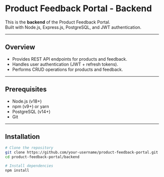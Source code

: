 # Product Feedback Portal - Backend

This is the **backend** of the Product Feedback Portal.  
Built with Node.js, Express.js, PostgreSQL, and JWT authentication.

---

## Overview
- Provides REST API endpoints for products and feedback.
- Handles user authentication (JWT + refresh tokens).
- Performs CRUD operations for products and feedback.

---

## Prerequisites
- Node.js (v18+)  
- npm (v9+) or yarn  
- PostgreSQL (v14+)  
- Git  

---

## Installation
```bash
# Clone the repository
git clone https://github.com/your-username/product-feedback-portal.git
cd product-feedback-portal/backend

# Install dependencies
npm install
